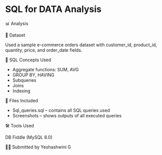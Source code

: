 # SQL for DATA Analysis
📊 Analysis

📁 Dataset

Used a sample e-commerce orders dataset with customer_id, product_id, quantity, price, and order_date fields.

🧠 SQL Concepts Used

- Aggregate functions: SUM, AVG  
- GROUP BY, HAVING  
- Subqueries  
- Joins  
- Indexing

📎 Files Included

- Sql_queries.sql – contains all SQL queries used  
- Screenshots – shows outputs of all executed queries

🛠 Tools Used

DB Fiddle (MySQL 8.0)

🙋‍♀ Submitted by
Yeshashwini G
